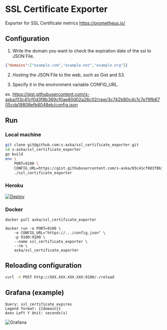 SSL Certificate Exporter
========================

Exporter for SSL Certificate metrics https://prometheus.io/ 

## Configuration

1. Write the domain you want to check the expiration date of the ssl to JSON File.

```json
{"domains":["example.com","example.net","example.org"]}
```

2. Hosting the JSON File to the web, such as Gist and S3.

3. Specify it in the environment variable CONFIG_URL.

ex. https://gist.githubusercontent.com/s-aska/03c41cf0d3f8b369cf0ae80d02a26c02/raw/3c742b80c4c1c7e79fb6705cda19808efb8048eb/config.json

## Run

### Local machine

```sh
git clone git@github.com:s-aska/ssl_certificate_exporter.git
cd s-aska/ssl_certificate_exporter
go build
env \
    PORT=9100 \
    CONFIG_URL=https://gist.githubusercontent.com/s-aska/03c41cf0d3f8b369cf0ae80d02a26c02/raw/3c742b80c4c1c7e79fb6705cda19808efb8048eb/config.json \
    ./ssl_certificate_exporter
```

### Heroku

[![Deploy](https://www.herokucdn.com/deploy/button.png)](https://heroku.com/deploy)

### Docker

```
docker pull aska/ssl_certificate_exporter

docker run -e PORT=9100 \
    -e CONFIG_URL="https://.../config.json" \
    -p 9100:9100 \
    --name ssl_certificate_exporter \
    --rm \
    aska/ssl_certificate_exporter
```

## Reloading configuration

```sh
curl -X POST http://XXX.XXX.XXX.XXX:9100/-/reload
```

## Grafana (example)

```
Query: ssl_certificate_expires
Legend format: {{domain}}
Axes Left Y Unit: seconds(s)
```

![Grafana](https://github.com/s-aska/ssl_certificate_exporter/wiki/grafana-1.png "Grafana")
